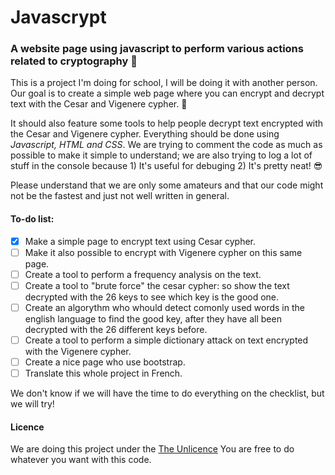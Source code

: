 # Javascrypt
### A website page using javascript to perform various actions related to cryptography :key:
This is a project I'm doing for school, I will be doing it with another person.
Our goal is to create a simple web page where you can encrypt and decrypt text with the Cesar and Vigenere cypher.  :closed_lock_with_key:

It should also feature some tools to help people decrypt text encrypted with the Cesar and Vigenere cypher.
Everything should be done using *Javascript, HTML and CSS*. We are trying to comment the code as much as possible to make it simple to understand;
we are also trying to log a lot of stuff in the console because 1) It's useful for debuging 2) It's pretty neat! :sunglasses:

Please understand that we are only some amateurs and that our code might not be the fastest and just not well written in general.

#### To-do list:
- [x] Make a simple page to encrypt text using Cesar cypher.
- [ ] Make it also possible to encrypt with Vigenere cypher on this same page.
- [ ] Create a tool to perform a frequency analysis on the text.
- [ ] Create a tool to "brute force" the cesar cypher: so show the text decrypted with the 26 keys to see which key is the good one.
- [ ] Create an algorythm who whould detect comonly used words in the english language to find the good key, after they have all been decrypted with the 26 different keys before.
- [ ] Create a tool to perform a simple dictionary attack on text encrypted with the Vigenere cypher.
- [ ] Create a nice page who use bootstrap.
- [ ] Translate this whole project in French.

We don't know if we will have the time to do everything on the checklist, but we will try!

#### Licence
We are doing this project under the [The Unlicence](http://unlicense.org/) You are free to do whatever you want with this code.



